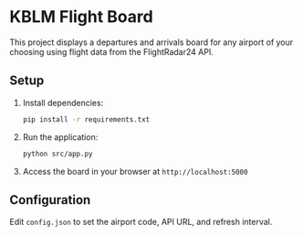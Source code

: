 # KBLM Flight Board

This project displays a departures and arrivals board for any airport of your choosing using flight data from the FlightRadar24 API.

## Setup

1. Install dependencies:
   ```bash
   pip install -r requirements.txt
   ```

2. Run the application:
   ```bash
   python src/app.py
   ```

3. Access the board in your browser at `http://localhost:5000`

## Configuration
Edit `config.json` to set the airport code, API URL, and refresh interval.